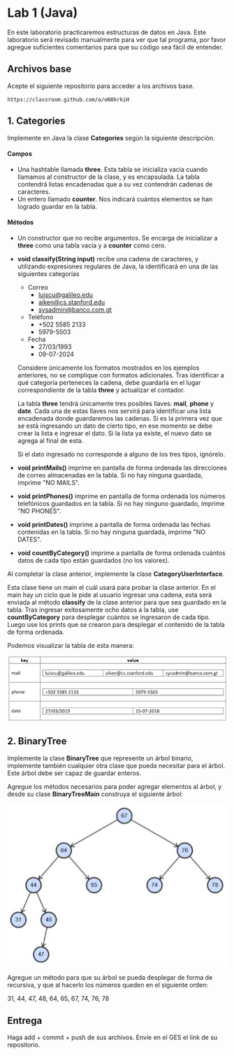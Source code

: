 # Lab 1 \(Java\)

En este laboratorio practicaremos estructuras de datos en Java. Este laboratorio será revisado manualmente para ver que tal programa, por favor agregue suficientes comentarios para que su código sea fácil de entender.

## Archivos base

Acepte el siguiente repositorio para acceder a los archivos base.

```
https://classroom.github.com/a/oN8krkiH
```

## 1. Categories

Implemente en Java la clase **Categories** según la siguiente descripción.

#### Campos
- Una hashtable llamada **three**. Esta tabla se inicializa vacía cuando llamamos al constructor de la clase, y es encapsulada. La tabla contendrá listas encadenadas que a su vez contendrán cadenas de caracteres.
- Un entero llamado **counter**. Nos indicará cuántos elementos se han logrado guardar en la tabla.

#### Métodos
- Un constructor que no recibe argumentos. Se encarga de inicializar a **three** como una tabla vacía y a **counter** como cero.
- **void classify(String input)** recibe una cadena de caracteres, y utilizando expresiones regulares de Java, la identificará en una de las siguientes categorías

    - Correo
        - luiscu@galileo.edu
        - aiken@cs.stanford.edu
        - sysadmin@banco.com.gt
    - Teléfono
        - +502 5585 2133
        - 5979-5503
    - Fecha
        - 27/03/1993
        - 09-07-2024

    Considere únicamente los formatos mostrados en los ejemplos anteriores, no se complique con formatos adicionales. Tras identificar a qué categoría perteneces la cadena, debe guardarla en el lugar correspondiente de la tabla **three** y actualizar el contador.

    La tabla **three** tendrá únicamente tres posibles llaves: **mail**, **phone** y **date**. Cada una de estas llaves nos servirá para identificar una lista encadenada donde guardaremos las cadenas. Si es la primera vez que se está ingresando un dato de cierto tipo, en ese momento se debe crear la lista e ingresar el dato. Si la lista ya existe, el nuevo dato se agrega al final de esta.

    Si el dato ingresado no corresponde a alguno de los tres tipos, ignórelo.

- **void printMails()** imprime en pantalla de forma ordenada las direcciones de correo almacenadas en la tabla. Si no hay ninguna guardada, imprime "NO MAILS".

- **void printPhones()** imprime en pantalla de forma ordenada los números telefónicos guardados en la tabla. Si no hay ninguno guardado, imprime "NO PHONES".

- **void printDates()** imprime a pantalla de forma ordenada las fechas contenidas en la tabla. Si no hay ninguna guardada, imprime "NO DATES".

- **void countByCategory()** imprime a pantalla de forma ordenada cuántos datos de cada tipo están guardados (no los valores).

Al completar la clase anterior, implemente la clase **CategoryUserInterface**.

Esta clase tiene un main el cuál usará para probar la clase anterior. En el main hay un ciclo que le pide al usuario ingresar una cadena, esta será enviada al método **classify** de la clase anterior para que sea guardado en la tabla. Tras ingresar exitosamente ocho datos a la tabla, use **countByCategory** para desplegar cuántos se ingresaron de cada tipo. Luego use los prints que se crearon para desplegar el contenido de la tabla de forma ordenada.

Podemos visualizar la tabla de esta manera:

![](/img/tabla0.png)

## 2. BinaryTree

Implemente la clase **BinaryTree** que represente un árbol binario, implemente también cualquier otra clase que pueda necesitar para el árbol. Este árbol debe ser capaz de guardar enteros.

Agregue los métodos necesarios para poder agregar elementos al árbol, y desde su clase **BinaryTreeMain** construya el siguiente árbol:

![](/img/arbol0.png)

Agregue un método para que su árbol se pueda desplegar de forma de recursiva, y que al hacerlo los números queden en el siguiente orden:

31, 44, 47, 48, 64, 65, 67, 74, 76, 78

## Entrega

Haga add + commit + push de sus archivos. Envíe en el GES el link de su repositorio.